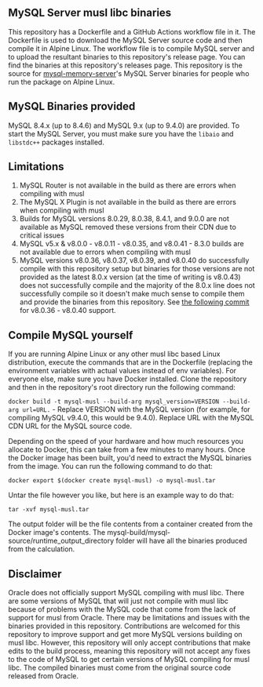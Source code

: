 ## MySQL Server musl libc binaries

This repository has a Dockerfile and a GitHub Actions workflow file in it. The Dockerfile is used to download the MySQL Server source code and then compile it in Alpine Linux. The workflow file is to compile MySQL server and to upload the resultant binaries to this repository's release page. You can find the binaries at this repository's releases page. This repository is the source for [mysql-memory-server](https://github.com/Sebastian-Webster/mysql-memory-server-nodejs)'s MySQL Server binaries for people who run the package on Alpine Linux.

## MySQL Binaries provided

MySQL 8.4.x (up to 8.4.6) and MySQL 9.x (up to 9.4.0) are provided. To start the MySQL Server, you must make sure you have the ```libaio``` and ```libstdc++``` packages installed.

## Limitations

1. MySQL Router is not available in the build as there are errors when compiling with musl
2. The MySQL X Plugin is not available in the build as there are errors when compiling with musl
3. Builds for MySQL versions 8.0.29, 8.0.38, 8.4.1, and 9.0.0 are not available as MySQL removed these versions from their CDN due to critical issues
4. MySQL v5.x & v8.0.0 - v8.0.11 - v8.0.35, and v8.0.41 - 8.3.0 builds are not available due to errors when compiling with musl
5. MySQL versions v8.0.36, v8.0.37, v8.0.39, and v8.0.40 do successfully compile with this repository setup but binaries for those versions are not provided as the latest 8.0.x version (at the time of writing is v8.0.43) does not successfully compile and the majority of the 8.0.x line does not successfully compile so it doesn't make much sense to compile them and provide the binaries from this repository. See [the following commit](https://github.com/Sebastian-Webster/mysql-server-musl-binaries/tree/8668c0803e9dc7197bb57a5a9b6f534927508c49) for v8.0.36 - v8.0.40 support.

## Compile MySQL yourself

If you are running Alpine Linux or any other musl libc based Linux distribution, execute the commands that are in the Dockerfile (replacing the environment variables with actual values instead of env variables). For everyone else, make sure you have Docker installed. Clone the repository and then in the repository's root directory run the following command:

```docker build -t mysql-musl --build-arg mysql_version=VERSION --build-arg url=URL.``` - Replace VERSION with the MySQL version (for example, for compiling MySQL v9.4.0, this would be 9.4.0). Replace URL with the MySQL CDN URL for the MySQL source code.

Depending on the speed of your hardware and how much resources you allocate to Docker, this can take from a few minutes to many hours. Once the Docker image has been built, you'd need to extract the MySQL binaries from the image. You can run the following command to do that:

```docker export $(docker create mysql-musl) -o mysql-musl.tar```

Untar the file however you like, but here is an example way to do that:

```tar -xvf mysql-musl.tar```

The output folder will be the file contents from a container created from the Docker image's contents. The mysql-build/mysql-source/runtime_output_directory folder will have all the binaries produced from the calculation.

## Disclaimer

Oracle does not officially support MySQL compiling with musl libc. There are some versions of MySQL that will just not compile with musl libc because of problems with the MySQL code that come from the lack of support for musl from Oracle. There may be limitations and issues with the binaries provided in this repository. Contributions are welcomed for this repository to improve support and get more MySQL versions building on musl libc. However, this repository will only accept contributions that make edits to the build process, meaning this repository will not accept any fixes to the code of MySQL to get certain versions of MySQL compiling for musl libc. The compiled binaries must come from the original source code released from Oracle.
